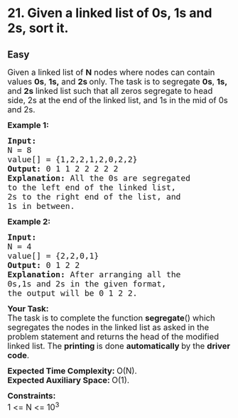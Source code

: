 # 21. Given a linked list of 0s, 1s and 2s, sort it.
## Easy 
<div class="problem-statement" style="user-select: auto;">
                <p style="user-select: auto;"></p><p style="user-select: auto;"><span style="font-size: 18px; user-select: auto;">Given a linked list of <strong style="user-select: auto;">N</strong>&nbsp;nodes where nodes can contain values&nbsp;<strong style="user-select: auto;">0s</strong>, <strong style="user-select: auto;">1s,</strong> and <strong style="user-select: auto;">2s&nbsp;</strong>only. The task is to segregate <strong style="user-select: auto;">0s</strong>, <strong style="user-select: auto;">1s,</strong> and <strong style="user-select: auto;">2s</strong>&nbsp;linked list such that all zeros segregate to head side, 2s at the end of the linked list, and 1s in the mid of 0s and 2s.</span></p>

<p style="user-select: auto;"><span style="font-size: 18px; user-select: auto;"><strong style="user-select: auto;">Example 1:</strong></span></p>

<pre style="user-select: auto;"><span style="font-size: 18px; user-select: auto;"><strong style="user-select: auto;">Input:
</strong>N = 8
value[] = {1,2,2,1,2,0,2,2}
<strong style="user-select: auto;">Output: </strong>0 1 1 2 2 2 2 2<strong style="user-select: auto;">
Explanation: </strong>All the 0s are segregated
to the left end of the linked list,
2s to the right end of the list, and
1s in between.</span>
</pre>

<p style="user-select: auto;"><span style="font-size: 18px; user-select: auto;"><strong style="user-select: auto;">Example 2:</strong></span></p>

<pre style="user-select: auto;"><span style="font-size: 18px; user-select: auto;"><strong style="user-select: auto;">Input:
</strong>N = 4
value[] = {2,2,0,1}
<strong style="user-select: auto;">Output: </strong>0 1 2 2<strong style="user-select: auto;">
Explanation: </strong>After arranging all the
0s,1s and 2s in the given format,
the output will be 0 1 2 2.</span></pre>

<p style="user-select: auto;"><span style="font-size: 18px; user-select: auto;"><strong style="user-select: auto;">Your Task:</strong><br style="user-select: auto;">
The task is to complete the function <strong style="user-select: auto;">segregate</strong>() which segregates the nodes in the linked list as asked in the problem statement and returns the head of the modified linked list. The <strong style="user-select: auto;">printing </strong>is done <strong style="user-select: auto;">automatically </strong>by the <strong style="user-select: auto;">driver code</strong>.</span></p>

<p style="user-select: auto;"><span style="font-size: 18px; user-select: auto;"><strong style="user-select: auto;">Expected Time Complexity:&nbsp;</strong>O(N).<br style="user-select: auto;">
<strong style="user-select: auto;">Expected Auxiliary Space:&nbsp;</strong>O(1).</span></p>

<p style="user-select: auto;"><span style="font-size: 18px; user-select: auto;"><strong style="user-select: auto;">Constraints:</strong><br style="user-select: auto;">
1 &lt;= N &lt;= 10<sup style="user-select: auto;">3</sup></span></p>
 <p style="user-select: auto;"></p>
            </div>